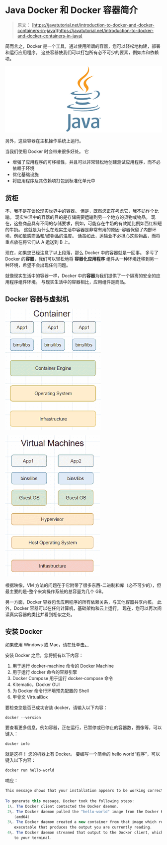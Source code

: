 # Java Docker 和 Docker 容器简介

> 原文： [https://javatutorial.net/introduction-to-docker-and-docker-containers-in-java](https://javatutorial.net/introduction-to-docker-and-docker-containers-in-java)

简而言之，Docker 是一个工具，通过使用所谓的容器，您可以轻松地构建，部署和运行应用程序。 这些容器使我们可以打包所有必不可少的要素，例如库和依赖项。

![java-featured-image](img/e0db051dedc1179e7424b6d998a6a772.jpg)

另外，这些容器在主机操作系统上运行。

当我们使用 Docker 时会带来很多好处。 它

*   增强了应用程序的可移植性，并且可以非常轻松地创建测试应用程序，而不必依赖于环境
*   优化基础设施
*   将应用程序及其依赖项打包到标准化单元中

## 货柜

不，我不是在谈论现实世界中的容器。 但是，既然您正在考虑它，我不妨作个比喻。 现实生活中的容器的目的是存储需要运输到另一个地方的货物或物品。 现在，这些商品具有不同的存储要求，例如，可能存在牛奶的有效期比例如西红柿短的牛奶。 这就是为什么在现实生活中容器是非常有用的原因–容器保留了内部环境，例如敏感商品和/或物品的温度。 话虽如此，运输业不必担心这些物品，而将重点放在将它们从 A 运送到 B 上。

现在，如果您已经注意了以上段落，那么 Doc​​ker 中的容器就是一回事。 多亏了 Docker 的**容器**，我们可以轻松地将 **容器化应用程序** 组件从一种环境迁移到另一种环境，希望不会出现任何问题。

就像现实生活中的容器一样，Docker 中的**容器**为我们提供了一个隔离的安全的应用程序组件环境。 与现实生活中的容器相比，应用组件是商品。

## Docker 容器与虚拟机

![Container structure in Docker](img/45df9d6474ac8edce7f88283164c090b.jpg)

![Virtual machine structure Docker](img/94233964960a170fa95597ad12303b3a.jpg)

根据映像，VM 方法的问题在于它附带了很多东西-二进制和库（必不可少的），但最主要的是-整个来宾操作系统的总容量为几个 GB。

另一方面，Docker 容器包含应用程序的所有依赖关系，与其他容器共享内核。 此外，Docker 容器可以在任何计算机，基础架构和云上运行。 现在，您可以再次阅读真实容器的类比并看到相似之处。

## 安装 Docker

如果使用 Windows 或 Mac，请在处单击[。](https://www.docker.com/products/docker-desktop)

安装 Docker 之后，您将拥有以下内容：

1.  用于运行 docker-machine 命令的 Docker Machine
2.  用于运行 docker 命令的容器引擎
3.  Docker Compose 用于运行 docker-compose 命令
4.  Kitematic，Docker GUI
5.  为 Docker 命令行环境预先配置的 Shell
6.  甲骨文 VirtualBox

要检查您是否已成功安装 docker，请输入以下内容：

```java
docker --version
```

要查看更多信息，例如容器，正在运行，已暂停或已停止的容器数，图像等，可以键入：

```java
docker info
```

就是这样！ 您的机器上有 Docker。 要编写一个简单的 hello world“程序”，可以键入以下内容：

```java
docker run hello-world
```

响应：

```java
This message shows that your installation appears to be working correctly.

To generate this message, Docker took the following steps:
 1\. The Docker client contacted the Docker daemon.
 2\. The Docker daemon pulled the "hello-world" image from the Docker Hub.
    (amd64)
 3\. The Docker daemon created a new container from that image which runs the
    executable that produces the output you are currently reading.
 4\. The Docker daemon streamed that output to the Docker client, which sent it
    to your terminal.
```
